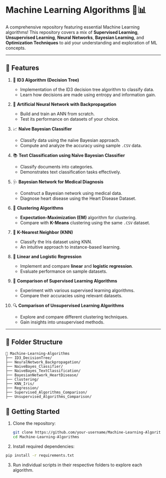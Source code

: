 # Machine Learning Algorithms 🚀📊

A comprehensive repository featuring essential Machine Learning algorithms! This repository covers a mix of **Supervised Learning**, **Unsupervised Learning**, **Neural Networks**, **Bayesian Learning**, and **Optimization Techniques** to aid your understanding and exploration of ML concepts.

---

## 📝 Features

1. 🌳 **ID3 Algorithm (Decision Tree)**  
   - Implementation of the ID3 decision tree algorithm to classify data.  
   - Learn how decisions are made using entropy and information gain.

2. 🤖 **Artificial Neural Network with Backpropagation**  
   - Build and train an ANN from scratch.  
   - Test its performance on datasets of your choice.  

3. 📈 **Naïve Bayesian Classifier**  
   - Classify data using the naïve Bayesian approach.  
   - Compute and analyze the accuracy using sample `.CSV` data.  

4. 📚 **Text Classification using Naïve Bayesian Classifier**  
   - Classify documents into categories.  
   - Demonstrates text classification tasks effectively.

5. 🩺 **Bayesian Network for Medical Diagnosis**  
   - Construct a Bayesian network using medical data.  
   - Diagnose heart disease using the Heart Disease Dataset.

6. 🧩 **Clustering Algorithms**  
   - **Expectation-Maximization (EM)** algorithm for clustering.  
   - Compare with **K-Means** clustering using the same `.CSV` dataset.  

7. 🌸 **K-Nearest Neighbor (KNN)**  
   - Classify the Iris dataset using KNN.  
   - An intuitive approach to instance-based learning.  

8. 🔢 **Linear and Logistic Regression**  
   - Implement and compare **linear** and **logistic regression**.  
   - Evaluate performance on sample datasets.  

9. 🧪 **Comparison of Supervised Learning Algorithms**  
   - Experiment with various supervised learning algorithms.  
   - Compare their accuracies using relevant datasets.  

10. 🔍 **Comparison of Unsupervised Learning Algorithms**  
    - Explore and compare different clustering techniques.  
    - Gain insights into unsupervised methods.

---

## 📂 Folder Structure

```plaintext
📁 Machine-Learning-Algorithms
├── ID3_DecisionTree/
├── NeuralNetwork_Backpropagation/
├── NaiveBayes_Classifier/
├── NaiveBayes_TextClassification/
├── BayesianNetwork_HeartDisease/
├── Clustering/
├── KNN_Iris/
├── Regression/
├── Supervised_Algorithms_Comparison/
├── Unsupervised_Algorithms_Comparison/
```

## 🚀 Getting Started  

1. Clone the repository:  
   ```bash
   git clone https://github.com/your-username/Machine-Learning-Algorithms.git
   cd Machine-Learning-Algorithms
   ```
2. Install required dependencies:

```bash
pip install -r requirements.txt
```
3. Run individual scripts in their respective folders to explore each algorithm.
   
